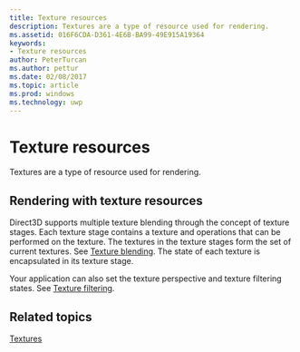 ```yaml
---
title: Texture resources
description: Textures are a type of resource used for rendering.
ms.assetid: 016F6CDA-D361-4E6B-BA99-49E915A19364
keywords:
- Texture resources
author: PeterTurcan
ms.author: pettur
ms.date: 02/08/2017
ms.topic: article
ms.prod: windows
ms.technology: uwp
---
```


# Texture resources


Textures are a type of resource used for rendering.

## <span id="Rendering_with_Texture_Resources"></span><span id="rendering_with_texture_resources"></span><span id="RENDERING_WITH_TEXTURE_RESOURCES"></span>Rendering with texture resources


Direct3D supports multiple texture blending through the concept of texture stages. Each texture stage contains a texture and operations that can be performed on the texture. The textures in the texture stages form the set of current textures. See [Texture blending](texture-blending.md). The state of each texture is encapsulated in its texture stage.

Your application can also set the texture perspective and texture filtering states. See [Texture filtering](texture-filtering.md).

## <span id="related-topics"></span>Related topics


[Textures](textures.md)

 

 




